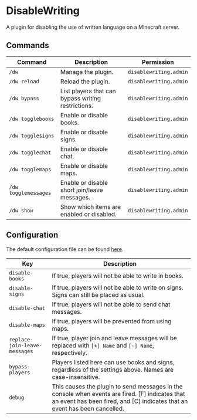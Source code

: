 # DisableWriting

A plugin for disabling the use of written language on a Minecraft server.

## Commands

|Command|Description|Permission|
|-------|-----------|----------|
|`/dw`|Manage the plugin.|`disablewriting.admin`|
|`/dw reload`|Reload the plugin.|`disablewriting.admin`|
|`/dw bypass`|List players that can bypass writing restrictions.|`disablewriting.admin`|
|`/dw togglebooks`|Enable or disable books.|`disablewriting.admin`|
|`/dw togglesigns`|Enable or disable signs.|`disablewriting.admin`|
|`/dw togglechat`|Enable or disable chat.|`disablewriting.admin`|
|`/dw togglemaps`|Enable or disable maps.|`disablewriting.admin`|
|`/dw togglemessages`|Enable or disable short join/leave messages.|`disablewriting.admin`|
|`/dw show`|Show which items are enabled or disabled.|`disablewriting.admin`|

## Configuration

The default configuration file can be found [here](https://github.com/Meeples10/DisableWriting/blob/master/src/main/resources/config.yml).

|Key|Description|
|---|-----------|
|`disable-books`|If true, players will not be able to write in books.|
|`disable-signs`|If true, players will not be able to write on signs. Signs can still be placed as usual.|
|`disable-chat`|If true, players will not be able to send chat messages.|
|`disable-maps`|If true, players will be prevented from using maps.|
|`replace-join-leave-messages`|If true, player join and leave messages will be replaced with `[+] Name` and `[-] Name`, respectively.|
|`bypass-players`|Players listed here can use books and signs, regardless of the settings above. Names are case-insensitive.|
|`debug`|This causes the plugin to send messages in the console when events are fired. \[F\] indicates that an event has been fired, and \[C\] indicates that an event has been cancelled.|
